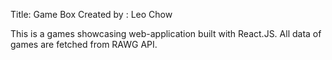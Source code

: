 Title: Game Box
Created by : Leo Chow

This is a games showcasing web-application built with React.JS. All data of games are fetched from RAWG API.
